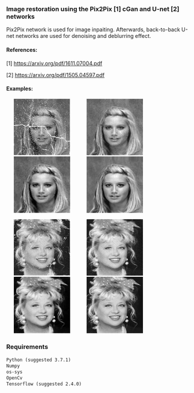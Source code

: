 ### Image restoration using the Pix2Pix [1] cGan and U-net [2] networks 

Pix2Pix network is used for image inpaiting.
Afterwards, back-to-back U-net networks are used for denoising and deblurring effect. 

#### References:

[1] https://arxiv.org/pdf/1611.07004.pdf

[2] https://arxiv.org/pdf/1505.04597.pdf


#### Examples:


<p float="left">
<img   src="images/noisy_140790.jpg"  hspace="20" width="150" >  
<img   src="images/gan_noisy_140790.jpg"  hspace="20" width="150">   
<img   src="images/denoising_deblurring_140790.jpg"  hspace="20" width="150" >  
<img   src="images/clean_140790.jpg"  hspace="20"  width="150">   
</p>


<p float="left">
<img   src="images/noisy_140776.jpg"  hspace="20" width="150" >  
<img   src="images/gan_noisy_140776.jpg"  hspace="20" width="150">   
<img   src="images/denoising_deblurring_140776.jpg"  hspace="20" width="150" >  
<img   src="images/clean_140776.jpg"  hspace="20"  width="150">   
</p>




### Requirements 
```
Python (suggested 3.7.1)  
Numpy   
os-sys  
OpenCv  
Tensorflow (suggested 2.4.0)  